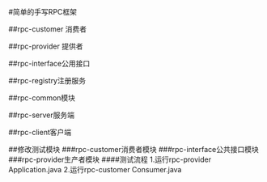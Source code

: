 #简单的手写RPC框架

##rpc-customer 消费者

##rpc-provider 提供者

##rpc-interface公用接口

##rpc-registry注册服务

##rpc-common模块

##rpc-server服务端

##rpc-client客户端

##修改测试模块
###rpc-customer消费者模块
###rpc-interface公共接口模块
###rpc-provider生产者模块
####测试流程
1.运行rpc-provider Application.java
2.运行rpc-customer Consumer.java


